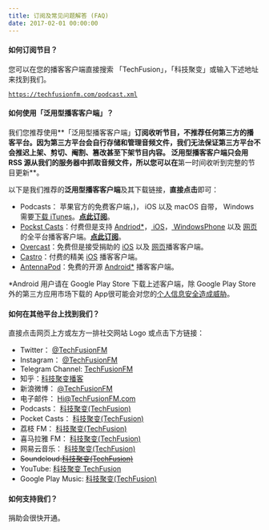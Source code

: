 ```yaml
---
title: 订阅及常见问题解答 (FAQ)
date: 2017-02-01 00:00:00
---
```

#### 如何订阅节目？
您可以在您的播客客户端直接搜索 「TechFusion」，「科技聚变」或输入下述地址来找到我们。

<code>https://techfusionfm.com/podcast.xml</code>

#### 如何使用「泛用型播客客户端」？
我们您推荐使用**「泛用型播客客户端」**订阅收听节目，不推荐任何第三方的播客平台。因为第三方平台会自行存储和管理音频文件，**我们无法保证第三方平台不会推迟上架、剪切、阉割、篡改甚至下架节目内容**。 泛用型播客客户端只会用 RSS 源从我们的服务器中抓取音频文件，所以您可以在**第一时间收听到完整的节目更新**。

以下是我们推荐的**泛用型播客客户端**及其下载链接，**直接点击**即可：

- Podcasts： 苹果官方的免费客户端<i class="fa fa-podcast" aria-hidden="true"></i>，)，<i class="fa fa-mobile" aria-hidden="true"></i> iOS 以及 <i class="fa fa-laptop" aria-hidden="true"></i> macOS 自带，<i class="fa fa-windows" aria-hidden="true"></i> Windows 需要[下载 iTunes](https://www.apple.com/itunes/download/)。**[点此订阅](https://itunes.apple.com/cn/podcast/id1202658654)**。
- [Pockst Casts](http://www.shiftyjelly.com/android/pocketcasts)：付费但是支持 [<i class="fa fa-android" aria-hidden="true"></i> Andriod\*](https://play.google.com/store/apps/details?id=au.com.shiftyjelly.pocketcasts)，[<i class="fa fa-mobile" aria-hidden="true"></i> iOS](https://itunes.apple.com/au/app/pocket-casts/id414834813?mt=8&uo=4&at=10l4We)，[<i class="fa fa-windows" aria-hidden="true"></i> WindowsPhone](https://www.windowsphone.com/s?appid=55b093dc-219e-472e-9545-4c317f59cb57) 以及 [<i class="fa fa-desktop" aria-hidden="true"></i> 网页](https://play.pocketcasts.com/)的全平台播客客户端。**[点此订阅](http://pca.st/podcast/28fcd200-cc7c-0134-10da-25324e2a541d)**。
- [Overcast](https://overcast.fm)：免费但是接受捐助的 [<i class="fa fa-mobile" aria-hidden="true"></i> iOS](https://itunes.apple.com/us/app/overcast-podcast-player/id888422857?ls=1&mt=8&at=11lIuy&ct=site-frontpage) 以及 [<i class="fa fa-desktop" aria-hidden="true"></i> 网页](https://overcast.fm/login)播客客户端。
- [Castro](http://supertop.co/castro/)：付费的精美 [<i class="fa fa-mobile" aria-hidden="true"></i> iOS](http://supertop.co/castro/download/?campaign=C2HomepageHeader) 播客客户端。
- [AntennaPod](http://antennapod.org)：免费的开源 [<i class="fa fa-android" aria-hidden="true"></i> Android\*](https://play.google.com/store/apps/details?id=de.danoeh.antennapod) 播客客户端。



\*Android 用户请在 Google Play Store 下载上述客户端，除 Google Play Store 外的第三方应用市场下载的 App很可能会对您的[个人信息安全造成威胁](https://blog.avast.com/2015/10/09/more-malware-found-on-third-party-app-stores/)。


#### 如何在其他平台上找到我们？
直接点击网页<i class="fa fa-arrow-circle-o-up" aria-hidden="true"></i>上方或<i class="fa fa-arrow-circle-o-left" aria-hidden="true"></i>左方一排社交网站 Logo 或点击下方链接：


- Twitter： [@TechFusionFM](http://twitter.com/TechFusionFM)
- Instagram： [@TechFusionFM](http://instagram.com/TechFusionFM)
- Telegram Channel: [TechFusionFM](http://telegram.me/techfusionfm)
- 知乎：[科技聚变播客](https://www.zhihu.com/people/techfusion/pins/posts)
- 新浪微博： [@TechFusionFM](http://weibo.com/TechFusionFM)
- 电子邮件： [Hi@TechFusionFM.com](mailto:hi@TechFusionFM.com)
- Podcasts： [科技聚变\(TechFusion\)](https://itunes.apple.com/cn/podcast/id1202658654)
- Pocket Casts： [科技聚变\(TechFusion\)](http://pca.st/podcast/28fcd200-cc7c-0134-10da-25324e2a541d)
- 荔枝 FM： [科技聚变\(TechFusion\)](https://www.lizhi.fm/1494013/)
- 喜马拉雅 FM： [科技聚变\(TechFusion\)](http://www.ximalaya.com/72456289/album/6648521)
- 网易云音乐： [科技聚变\(TechFusion\)](http://music.163.com/#/djradio?id=347498120)
- <del>Soundcloud:[科技聚变\(TechFusion\)](https://soundcloud.com/techfusion)</del>
- YouTube: [科技聚变 TechFusion](https://www.youtube.com/channel/UC6uvHf21Tjm5lepw6P2Ki-Q)
- Google Play Music: [科技聚变\(TechFusion\)](https://playmusic.app.goo.gl/?ibi=com.google.PlayMusic&isi=691797987&ius=googleplaymusic&link=https://play.google.com/music/m/Ipiouils7kq2tvqibapqnnwsm5u?t%3D%25E7%25A7%2591%25E6%258A%2580%25E8%2581%259A%25E5%258F%2598_%28TechFusion%29%26pcampaignid%3DMKT-na-all-co-pr-mu-pod-16)

#### 如何支持我们？
捐助会很快开通。
